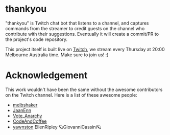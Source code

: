 # thankyou

"thankyou" is Twitch chat bot that listens to a channel, and captures commands from the streamer to credit guests on the channel who contribute with their suggestions. Eventually it will create a commit/PR to the project's code repository.

This project itself is built live on [Twitch](https://twitch.tv/emadashi), we stream every Thursday at 20:00 Melbourne Australia time. Make sure to join us! :)

# Acknowledgement

This work wouldn't have been the same without the awesome contributors on the Twitch channel. Here is a list of these awesome people:

- [melbshaker](https://twitch.tv/melbshaker)
- [JaanEnn](https://twitch.tv/jaanenn)
- [Vote_Anarchy](https://twitch.tv/vote_anarchy)
- [CodeAndCoffee](https://twitch.tv/codeandcoffee)
- [yawnston](https://github.com/yawnston)
EllenRipley
🪐GiovanniCassini🪐
